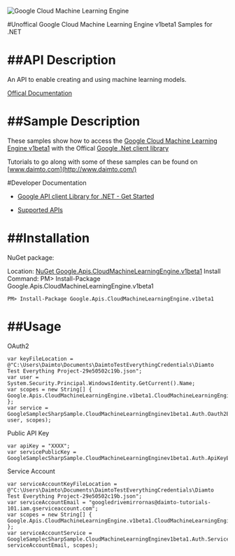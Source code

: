 ﻿![Google Cloud Machine Learning Engine](http://www.google.com/images/icons/product/search-32.gif)

#Unoffical Google Cloud Machine Learning Engine v1beta1 Samples for .NET  

##API Description
=============

An API to enable creating and using machine learning models.

[Offical Documentation](https://cloud.google.com/ml/)

##Sample Description
=============

These samples show how to access the [Google Cloud Machine Learning Engine v1beta1](https://cloud.google.com/ml/) with the Offical [Google .Net client library](https://github.com/google/google-api-dotnet-client)

Tutorials to go along with some of these samples can be found on [www.daimto.com](http://www.daimto.com/)

#Developer Documentation

* [Google API client Library for .NET - Get Started](https://developers.google.com/api-client-library/dotnet/get_started)

* [Supported APIs](https://developers.google.com/api-client-library/dotnet/apis/)

##Installation
=================================

NuGet package:

Location: [NuGet Google.Apis.CloudMachineLearningEngine.v1beta1](https://www.nuget.org/packages/Google.Apis.CloudMachineLearningEngine.v1beta1)
Install Command: PM>  Install-Package Google.Apis.CloudMachineLearningEngine.v1beta1

```
PM> Install-Package Google.Apis.CloudMachineLearningEngine.v1beta1
```

##Usage
=================================

OAuth2
```
var keyFileLocation = @"C:\Users\Daimto\Documents\DaimtoTestEverythingCredentials\Diamto Test Everything Project-29e50502c19b.json";
var user = System.Security.Principal.WindowsIdentity.GetCurrent().Name;
var scopes = new String[] { Google.Apis.CloudMachineLearningEngine.v1beta1.CloudMachineLearningEngineService.Scope.CloudMachineLearningEngineReadonly };
var service = GoogleSamplecSharpSample.CloudMachineLearningEnginev1beta1.Auth.Oauth2Example.GetCloudMachineLearningEngineService(keyFileLocation, user, scopes);
```
Public API Key
```
var apiKey = "XXXX";
var servicePublicKey = GoogleSamplecSharpSample.CloudMachineLearningEnginev1beta1.Auth.ApiKeyExample.GetService(apiKey);
```
Service Account
```
var serviceAccountKeyFileLocation = @"C:\Users\Daimto\Documents\DaimtoTestEverythingCredentials\Diamto Test Everything Project-29e50502c19b.json";
var serviceAccountEmail = "googledrivemirrornas@daimto-tutorials-101.iam.gserviceaccount.com";
var scopes = new String[] { Google.Apis.CloudMachineLearningEngine.v1beta1.CloudMachineLearningEngineService.Scope.Calendar };            
var serviceAccountService = GoogleSamplecSharpSample.CloudMachineLearningEnginev1beta1.Auth.ServiceAccountExample.AuthenticateServiceAccount(serviceAccountKeyFileLocation, serviceAccountEmail, scopes);
```
